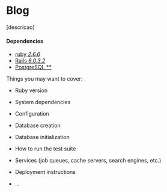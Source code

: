 # Blog

[descricao]

#### Dependencies

* [ruby  *2.6.6*](https://www.ruby-lang.org)
* [Rails *6.0.3.2*](https://rubyonrails.org/)
* [PostgreSQL **](https://www.postgresql.org)


Things you may want to cover:

* Ruby version

* System dependencies

* Configuration

* Database creation

* Database initialization

* How to run the test suite

* Services (job queues, cache servers, search engines, etc.)

* Deployment instructions

* ...

